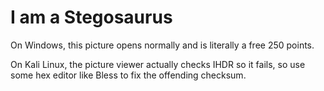 I am a Stegosaurus
==================
On Windows, this picture opens normally and is literally a free 250 points.

On Kali Linux, the picture viewer actually checks IHDR so it fails, so use some hex editor like Bless to fix the offending checksum.
